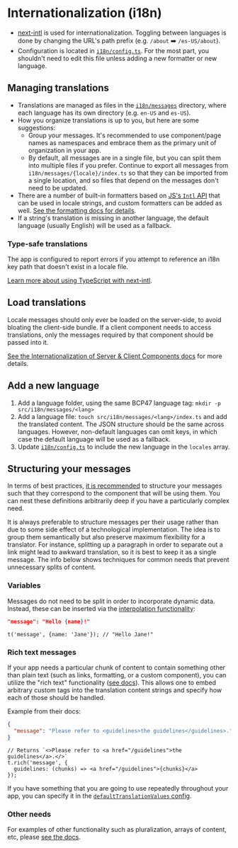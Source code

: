 # Internationalization (i18n)

- [next-intl](https://next-intl-docs.vercel.app) is used for internationalization. Toggling between languages is done by changing the URL's path prefix (e.g. `/about` ➡️ `/es-US/about`).
- Configuration is located in [`i18n/config.ts`](../../app/src/i18n/config.ts). For the most part, you shouldn't need to edit this file unless adding a new formatter or new language.

## Managing translations

- Translations are managed as files in the [`i18n/messages`](../../app/src/i18n/messages/) directory, where each language has its own directory (e.g. `en-US` and `es-US`).
- How you organize translations is up to you, but here are some suggestions:
  - Group your messages. It's recommended to use component/page names as namespaces and embrace them as the primary unit of organization in your app.
  - By default, all messages are in a single file, but you can split them into multiple files if you prefer. Continue to export all messages from `i18n/messages/{locale}/index.ts` so that they can be imported from a single location, and so files that depend on the messages don't need to be updated.
- There are a number of built-in formatters based on [JS's `Intl` API](https://developer.mozilla.org/en-US/docs/Web/JavaScript/Reference/Global_Objects/Intl) that can be used in locale strings, and custom formatters can be added as well. [See the formatting docs for details](https://next-intl-docs.vercel.app/docs/usage/numbers).
- If a string's translation is missing in another language, the default language (usually English) will be used as a fallback.

### Type-safe translations

The app is configured to report errors if you attempt to reference an i18n key path that doesn't exist in a locale file.

[Learn more about using TypeScript with next-intl](https://next-intl-docs.vercel.app/docs/workflows/typescript).

## Load translations

Locale messages should only ever be loaded on the server-side, to avoid bloating the client-side bundle. If a client component needs to access translations, only the messages required by that component should be passed into it.

[See the Internationalization of Server & Client Components docs](https://next-intl-docs.vercel.app/docs/environments/server-client-components) for more details.

## Add a new language

1. Add a language folder, using the same BCP47 language tag: `mkdir -p src/i18n/messages/<lang>`
1. Add a language file: `touch src/i18n/messages/<lang>/index.ts` and add the translated content. The JSON structure should be the same across languages. However, non-default languages can omit keys, in which case the default language will be used as a fallback.
1. Update [`i18n/config.ts`](../../app/src/i18n/config.ts) to include the new language in the `locales` array.

## Structuring your messages

In terms of best practices, [it is recommended](https://next-intl-docs.vercel.app/docs/usage/messages#structuring-messages) to structure your messages such that they correspond to the component that will be using them. You can nest these definitions arbitrarily deep if you have a particularly complex need.

It is always preferable to structure messages per their usage rather than due to some side effect of a technological implementation. The idea is to group them semantically but also preserve maximum flexibility for a translator. For instance, splitting up a paragraph in order to separate out a link might lead to awkward translation, so it is best to keep it as a single message. The info below shows techniques for common needs that prevent unnecessary splits of content.

### Variables

Messages do not need to be split in order to incorporate dynamic data. Instead, these can be inserted via the [interpolation functionality](https://next-intl-docs.vercel.app/docs/usage/messages#interpolation-of-dynamic-values):

```json
"message": "Hello {name}!"
```

```tsx
t('message', {name: 'Jane'}); // "Hello Jane!"
```

### Rich text messages

If your app needs a particular chunk of content to contain something other than plain text (such as links, formatting, or a custom component), you can utilize the "rich text" functionality ([see docs](https://next-intl-docs.vercel.app/docs/usage/messages#rich-text)). This allows one to embed arbitrary custom tags into the translation content strings and specify how each of those should be handled.

Example from their docs:
```json
{
  "message": "Please refer to <guidelines>the guidelines</guidelines>."
}
```

```tsx
// Returns `<>Please refer to <a href="/guidelines">the guidelines</a>.</>`
t.rich('message', {
  guidelines: (chunks) => <a href="/guidelines">{chunks}</a>
});
```

If you have something that you are going to use repeatedly throughout your app, you can specify it in the [`defaultTranslationValues` config](https://next-intl-docs.vercel.app/docs/usage/configuration#default-translation-values).

### Other needs

For examples of other functionality such as pluralization, arrays of content, etc, please [see the docs](https://next-intl-docs.vercel.app/docs/usage/messages).